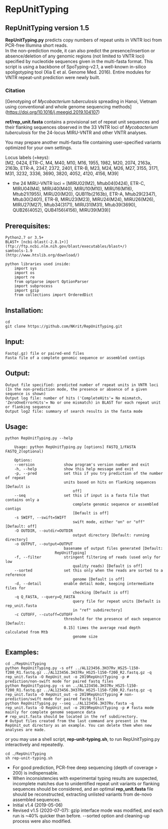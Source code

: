 # RepUnitTyping

## RepUnitTyping version 1.5
**RepUnitTyping.py** predicts copy numbers of repeat units in VNTR loci from PCR-free Illumina short reads.  
In the non-prediction mode, it can also predict the presence/insertion or absence/deletion of any genomic regions (not limited to VNTR loci) specified by nucleotide sequences given in the multi-fasta format.
This script is using a backbone of SpoTyping-v2.1, a well-known in-silico spoligotyping tool (Xia E et al. Genome Med. 2016).
Entire modules for VNTR repeat-unit prediction were newly built.

### Citation
[Genotyping of _Mycobacterium tuberculosis_ spreading in Hanoi, Vietnam using conventional and whole genome sequencing methods]
(https://doi.org/10.1016/j.meegid.2019.104107)

**ref/rep_unit.fasta** contains a provisional set of repeat unit sequences and their flanking sequences observed in the 33 VNTR loci of _Mycobacterium tuberculosis_ for the 24-locus MIRU-VNTR and other VNTR analyses.

You may prepare another multi-fasta file containing user-specified variants optimized for your own settings.  

Locus labels (=keys):  
[M2, 0424, ETR-C, M4, M40, M10, M16, 1955, 1982, M20, 2074, 2163a, 2163b, ETR-A, 2347, 2372, 2401, ETR-B, M23, M24, M26, M27, 3155, 3171, M31, 3232, 3336, 3690, 3820, 4052, 4120, 4156, M39]
	
* the 24 MIRU-VNTR loci = [MIRU02(M2), Mtub04(0424), ETR-C, MIRU04(M4), MIRU40(M40), MIRU10(M10), MIRU16(M16), Mtub21(1955), MIRU20(M20), QUB11b(2163b), ETR-A, Mtub29(2347), Mtub30(2401), ETR-B, MIRU23(M23), MIRU24(M24), MIRU26(M26), MIRU27(M27), Mtub34(3171), MIRU31(M31), Mtub39(3690), QUB26(4052), QUB4156(4156), MIRU39(M39)]


## Prerequisites:
    Python2.7 or 3.5+
    BLAST+ [ncbi-blast(-2.8.1+)]
    (ftp://ftp.ncbi.nlm.nih.gov/blast/executables/blast+/)
    samtools-1.9
    (http://www.htslib.org/download/)
    
    python libraries used inside:
	    import sys
	    import os
	    import re
	    from optparse import OptionParser
	    import subprocess
	    import gzip
	    from collections import OrderedDict
	    
## Installation:
```
cd
git clone https://github.com/NKrit/RepUnitTyping.git
```    
## Input:
    Fastq(.gz) file or paired-end files
    Fasta file of a complete genomic sequence or assembled contigs

## Output:
    Output file specified: predicted number of repeat units in VNTR loci
    (In the non-prediction mode, the presence or absence of a given sequence is shown)
    Output log file: number of hits ('CompleteHits'= No mismatch, 'ZeroOneErrorHits'= No or one mismatch) in BLAST for each repeat unit or flanking sequence
    Output log2 file: summary of search results in the fasta mode

## Usage:
```
python RepUnitTyping.py --help

    Usage: python RepUnitTyping.py [options] FASTQ_1/FASTA FASTQ_2(optional)

    Options:
  	--version             show program's version number and exit
	-h, --help            show this help message and exit
  	-p, --pred            set this if you try prediction of the number of repeat
        	              units based on hits on flanking sequences [Default is
                              off]
  	--seq                 set this if input is a fasta file that contains only a
                              complete genomic sequence or assembled contigs
                              [Default is off]
  	-s SWIFT, --swift=SWIFT
                              swift mode, either "on" or "off" [Default: off]
  	-O OUTDIR, --outdir=OUTDIR
                              output directory [Default: running directory]
  	-o OUTPUT, --output=OUTPUT
          	              basename of output files generated [Default:
          	   	      RepUnitTyping]
  	-f, --filter          stringent filtering of reads (used only for low
                              quality reads) [Default is off]
  	--sorted              set this only when the reads are sorted to a reference
      	                      genome [Default is off]
  	-d, --detail          enable detail mode, keeping intermediate files for
      	                      checking [Default is off]
  	-q Q_FASTA, --query=Q_FASTA
                              query file for repeat units [Default is rep_unit.fasta
                              in "ref" subdirectory]
  	-c CUTOFF, --cutoff=CUTOFF
        	              threshold for the presence of each sequence [Default:
                	      0.15] times the average read depth calculated from Mtb
                              genome size
```
## Examples:
```
cd ./RepUnitTyping
python RepUnitTyping.py -s off ../AL123456.3H37Rv_HS25-l150-f200_R1.fastq.gz ../AL123456.3H37Rv_HS25-l150-f200_R2.fastq.gz -q rep_unit.fasta -O RepUnit_out -o 2019RepUnitTyping -p # prediction/non-swift mode for paired fastq files
python RepUnitTyping.py -s on ../AL123456.3H37Rv_HS25-l150-f200_R1.fastq.gz ../AL123456.3H37Rv_HS25-l150-f200_R2.fastq.gz -q rep_unit.fasta -O RepUnit_out -o 2019RepUnitTyping # non-prediction/swift mode for paired fastq files 
python RepUnitTyping.py --seq ../AL123456.3H37Rv.fasta -q rep_unit.fasta -O RepUnit_out -o 2019RepUnitTyping -p # fasta mode mainly for complete genome sequence data
# rep_unit.fasta should be located in the ref subdirectory.
# Output files created from the last command are present in the RepUnit_out directory as an example. You can delete them when new analyses are made.
```
or you may use a shell script, **rep-unit-typing.sh**, to run RepUnitTyping.py interactively and repeatedly.    
```
cd ./RepUnitTyping
sh rep-unit-typing.sh
```
* For good prediction, PCR-free deep sequencing (depth of coverage > 200) is indispensable.
* When inconsistencies with experimental typing results are suspected, incomplete matches due to unidentified repeat unit variants or flanking sequences should be considered, and an optimal **rep_unit.fasta** file should be reconstructed, extracting unlisted variants from de-novo assembled sequences.
* Initial v1.4 (2019-05-06)
* Revised v1.5 (2020-07-07): gzip interface mode was modified, and each run is ~40% quicker than before. --sorted option and cleaning-up process were also modified.

